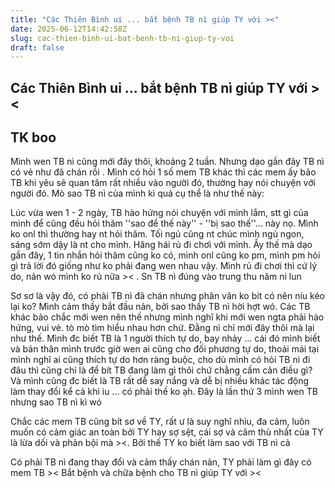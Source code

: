 ```yaml
---
title: "Các Thiên Bình ui ... bắt bệnh TB nì giúp TY với ><"
date: 2025-06-12T14:42:58Z
slug: cac-thien-binh-ui-bat-benh-tb-ni-giup-ty-voi
draft: false
---
```


## Các Thiên Bình ui ... bắt bệnh TB nì giúp TY với ><

## TK boo

Mình wen TB nì cũng mới đây thôi, khoảng 2 tuần. Nhưng dạo gần đây TB nì có vẻ như đã chán rồi . Mình có hỏi 1 số mem TB khác thì các mem ấy bảo TB khi yêu sẽ quan tâm rất nhiều vào người đó, thường hay nói chuyện với người đó. Mò sao TB nì của mình kì quá  cụ thể là như thế này:
 
Lúc vừa wen 1 - 2 ngày, TB hào hứng nói chuyện với mình lắm, stt gì của mình để cũng đều hỏi thăm ''sao để thế này'' - ''bị sao thế''... này nọ. Mình ko onl thì thường hay nt hỏi thăm. Tối ngủ cũng nt chúc mình ngủ ngon, sáng sớm dậy là nt cho mình. Hăng hái rủ đi chơi với mình. Ấy thế mà dạo gần đây, 1 tin nhắn hỏi thăm cũng ko có, mình onl cũng ko pm, mình pm hỏi gì trả lời đó giống như ko phải đang wen nhau vậy. Mình rủ đi chơi thì cứ lý do, nản wó mình ko rủ nữa >< . Sn TB nì đúng vào trung thu năm ni lun
 
Sơ sơ là vậy đó, có phải TB nì đã chán nhưng phân vân ko bít có nên níu kéo lại ko? Mình cảm thấy bắt đầu nản, bởi sao thấy TB nì hời hợt wó. Các TB khác bảo chắc mới wen nên thế nhưng mình nghĩ khi mới wen ngta phải hào hứng, vui vẻ. tò mò tìm hiểu nhau hơn chứ. Đằng nì chỉ mới đây thôi mà lại như thế. Mình đc biết TB là 1 người thích tự do, bay nhảy ... cái đó mình biết và bản thân mình trước giờ wen ai cũng cho đối phương tự do, thoải mái tại mình nghĩ ai cũng thích tự do hơn ràng buộc, cho dù mình có hỏi TB nì đi đâu thì cũng chỉ là để bít TB đang làm gì thôi chứ chằng cấm cản điều gì? Và mình cũng đc biết là TB rất dễ say nắng và dễ bị nhiều khác tác động làm thay đổi kể cả khi iu ... có phải thế ko ạh. Đây là lần thứ 3 mình wen TB nhưng sao TB nì kì wó 
 
Chắc các mem TB cũng bít sơ về TY, rất ư là suy nghĩ nhìu, đa cảm, luôn muốn có cảm giác an toàn bởi TY hay sợ sệt, cái sợ và căm thù nhất của TY là lừa dối và phản bội mà ><. Bởi thế TY ko biết làm sao với TB nì cả 
 
 
 
 Có phải TB nì đang thay đổi và cảm thấy chán nản, TY phải làm gì đây có mem TB >< Bắt bệnh và chữa bệnh cho TB nì giúp TY với ><